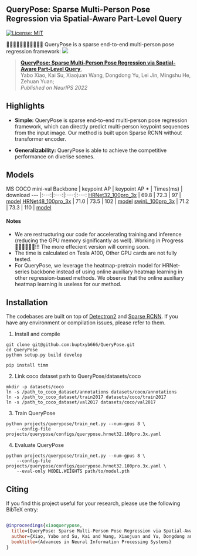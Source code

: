 ## QueryPose: Sparse Multi-Person Pose Regression via Spatial-Aware Part-Level Query

[![License: MIT](https://img.shields.io/badge/License-MIT-yellow.svg)](https://opensource.org/licenses/MIT)

👏👏👏👏👏👏👏👏👏👏👏 QueryPose is a sparse end-to-end multi-person pose regression framework:
![](readme/framework.jpg)
> [**QueryPose: Sparse Multi-Person Pose Regression via Spatial-Aware Part-Level Query**](https://openreview.net/forum?id=tbId-oAOZo),            
> Yabo Xiao, Kai Su, Xiaojuan Wang, Dongdong Yu, Lei Jin, Mingshu He, Zehuan Yuan;        
> *Published on NeurIPS 2022*   

## Highlights

- **Simple:** QueryPose is sparse end-to-end multi-person pose regression framework, which can directly predict multi-person keypoint sequences from the input image. Our method is built upon Sparse RCNN without transformer encoder.

- **Generalizability:** QueryPose is able to achieve the competitive performance on diverise scenes.


## Models
MS COCO mini-val
Backbone | keypoint AP | keypoint AP \* | Times(ms) | download
--- |:---:|:---:|:---:|:---:
[HRNet32_100pro_3x](projects/QueryPose/configs/querypose.res50.100pro.3x.yaml) | 69.8 | 72.3  | 97 | [model]() 
[HRNet48_100pro_3x](projects/QueryPose/configs/querypose.res50.300pro.3x.yaml) | 71.0 | 73.5  | 102 | [model]() 
[swinL_100pro_3x](projects/QueryPose/configs/querypose.res101.300pro.3x.yaml) | 71.2 | 73.3  | 110 | [model]() 



#### Notes
- We are restructuring our code for accelerating training and inference (reducing the GPU memory significantly as well). Working in Progress 👷‍♂️👷‍♂️👷‍♂️!!! The more effecient version will coming soon.
- The time is calculated on Tesla A100, Other GPU cards are not fully tested.
- For QueryPose, we leverage the heatmap-pretrain model for HRNet-series backbone instead of using online auxiliary heatmap learning in other regression-based methods. We observe that the online auxiliary heatmap learning is useless for our method.
<!-- The current version can reproduce the results reported in paper.  -->

## Installation
The codebases are built on top of [Detectron2](https://github.com/facebookresearch/detectron2) and [Sparse RCNN](https://github.com/PeizeSun/SparseR-CNN). If you have any environment or compilation issues, please refer to them.

1. Install and compile
```
git clone git@github.com:buptxyb666/QueryPose.git
cd QueryPose
python setup.py build develop

pip install timm
```

2. Link coco dataset path to QueryPose/datasets/coco
```
mkdir -p datasets/coco
ln -s /path_to_coco_dataset/annotations datasets/coco/annotations
ln -s /path_to_coco_dataset/train2017 datasets/coco/train2017
ln -s /path_to_coco_dataset/val2017 datasets/coco/val2017
```

3. Train QueryPose
```
python projects/querypose/train_net.py --num-gpus 8 \
    --config-file projects/querypose/configs/querypose.hrnet32.100pro.3x.yaml
```

4. Evaluate QueryPose
```
python projects/querypose/train_net.py --num-gpus 8 \
    --config-file projects/querypose/configs/querypose.hrnet32.100pro.3x.yaml \
    --eval-only MODEL.WEIGHTS path/to/model.pth
```


## Citing

If you find this project useful for your research, please use the following BibTeX entry:

```BibTeX

@inproceedings{xiaoquerypose,
  title={QueryPose: Sparse Multi-Person Pose Regression via Spatial-Aware Part-Level Query},
  author={Xiao, Yabo and Su, Kai and Wang, Xiaojuan and Yu, Dongdong and Jin, Lei and He, Mingshu and Yuan, Zehuan},
  booktitle={Advances in Neural Information Processing Systems}
}

```
